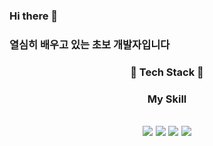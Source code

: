 ### Hi there 👋  


### 열심히 배우고 있는 초보 개발자입니다


### <div align="center"> 🌱 Tech Stack 🌱 </div>
### <div align="center">  My Skill </div>


## <div align="center"><img src="https://img.shields.io/badge/Java-2D7334?style=flat-square&logo=simpleicons#007396&logoColor=white"/></a> <img src="https://img.shields.io/badge/Python-312D73?style=flat-square&logo=simpleicons#3776AB&logoColor=white"/></a> <img src="https://img.shields.io/badge/SpringBoot-008000?style=flat-square&logo=simpleicons#6DB33F&logoColor=white"/></a> <img src="https://img.shields.io/badge/Mysql-808080?style=flat-square&logo=simpleicons#4479A1&logoColor=white"/></a></div>


<!--
**developer-hyun/developer-hyun** is a ✨ _special_ ✨ repository because its `README.md` (this file) appears on your GitHub profile.

Here are some ideas to get you started:

- 🔭 I’m currently working on ...
- 🌱 I’m currently learning ...
- 👯 I’m looking to collaborate on ...
- 🤔 I’m looking for help with ...
- 💬 Ask me about ...
- 📫 How to reach me: ...
- 😄 Pronouns: ...
- ⚡ Fun fact: ...
-->
